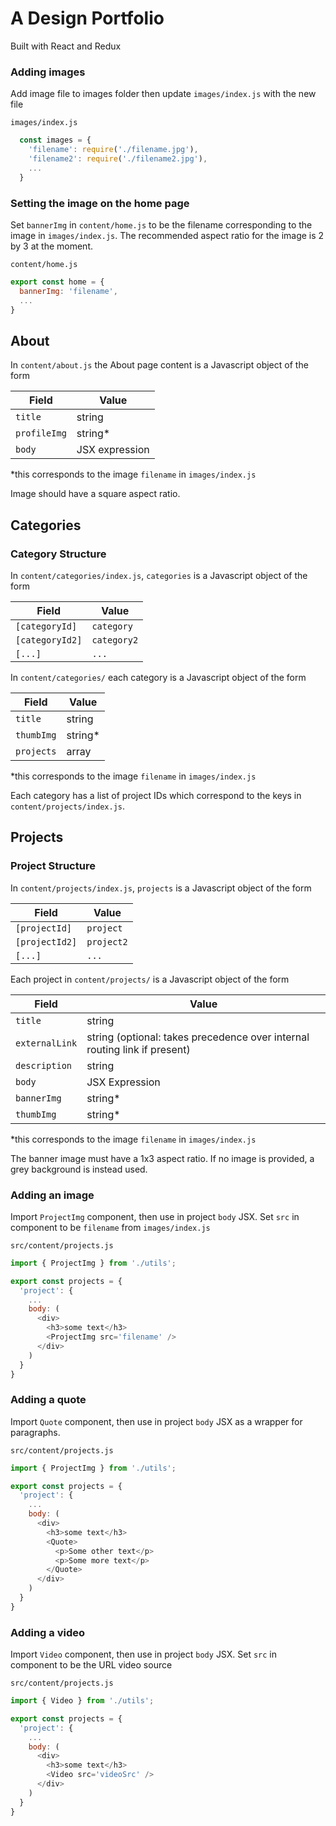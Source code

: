 # A Design Portfolio
Built with React and Redux

### Adding images
Add image file to images folder then update `images/index.js` with the
new file

`images/index.js`
```javascript
  const images = {
    'filename': require('./filename.jpg'),
    'filename2': require('./filename2.jpg'),
    ...
  }
```

### Setting the image on the home page
Set `bannerImg` in `content/home.js` to be the filename corresponding to
the image in `images/index.js`. The recommended aspect ratio for the
image is 2 by 3 at the moment.

`content/home.js`
```javascript
export const home = {
  bannerImg: 'filename',
  ...
}
```

## About
In `content/about.js` the About page content is a Javascript object of
the form

Field | Value
--- | ---
`title` | string
`profileImg` | string\*
`body` | JSX expression

\*this corresponds to the image `filename` in `images/index.js`

Image should have a square aspect ratio.

## Categories

### Category Structure
In `content/categories/index.js`, `categories` is a Javascript object of the form

Field | Value
--- | ---
`[categoryId]` | `category`
`[categoryId2]` | `category2`
`[...]` | `...`

In `content/categories/` each category is a Javascript object of the form

Field | Value
--- | ---
`title` | string
`thumbImg` | string\*
`projects` | array

\*this corresponds to the image `filename` in `images/index.js`

Each category has a list of project IDs which correspond to the keys in
`content/projects/index.js`.

## Projects

### Project Structure
In `content/projects/index.js`, `projects` is a Javascript object of the form

Field | Value
--- | ---
`[projectId]` | `project`
`[projectId2]` | `project2`
`[...]` | `...`

Each project in `content/projects/` is a Javascript object of the form

Field | Value
--- | ---
`title` | string
`externalLink` | string (optional: takes precedence over internal routing link if present)
`description` | string
`body`| JSX Expression
`bannerImg` | string\*
`thumbImg` | string\*

\*this corresponds to the image `filename` in `images/index.js`

The banner image must have a 1x3 aspect ratio. If no image is
provided, a grey background is instead used.

### Adding an image

Import `ProjectImg` component, then use in project `body` JSX. Set `src` in component to be `filename` from `images/index.js`

`src/content/projects.js`
```javascript
import { ProjectImg } from './utils';

export const projects = {
  'project': {
    ...
    body: (
      <div>
        <h3>some text</h3>
        <ProjectImg src='filename' />
      </div>
    )
  }
}
```

### Adding a quote
Import `Quote` component, then use in project `body` JSX as a wrapper
for paragraphs.

`src/content/projects.js`
```javascript
import { ProjectImg } from './utils';

export const projects = {
  'project': {
    ...
    body: (
      <div>
        <h3>some text</h3>
        <Quote>
          <p>Some other text</p>
          <p>Some more text</p>
        </Quote>
      </div>
    )
  }
}
```

### Adding a video
Import `Video` component, then use in project `body` JSX. Set `src` in component to be the URL video source

`src/content/projects.js`
```javascript
import { Video } from './utils';

export const projects = {
  'project': {
    ...
    body: (
      <div>
        <h3>some text</h3>
        <Video src='videoSrc' />
      </div>
    )
  }
}
```
